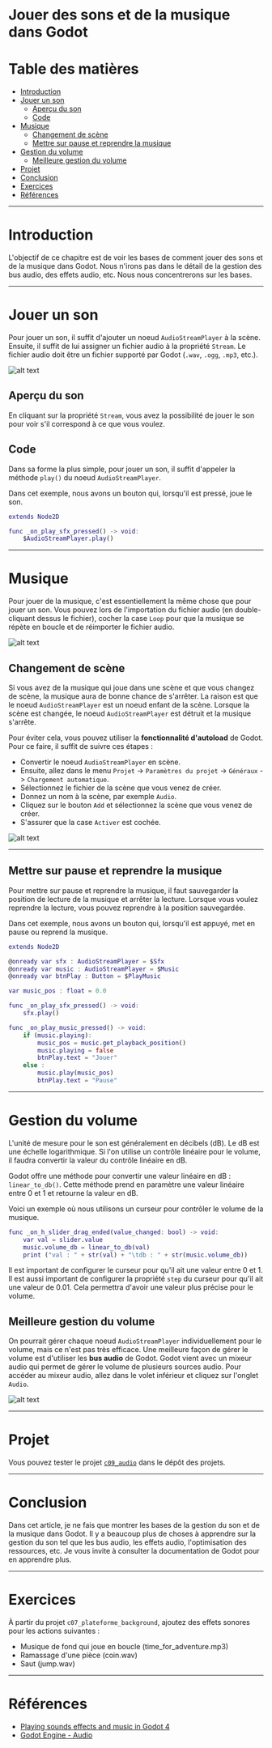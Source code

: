 # Jouer des sons et de la musique dans Godot <!-- omit in toc -->

# Table des matières <!-- omit in toc -->
- [Introduction](#introduction)
- [Jouer un son](#jouer-un-son)
	- [Aperçu du son](#aperçu-du-son)
	- [Code](#code)
- [Musique](#musique)
	- [Changement de scène](#changement-de-scène)
	- [Mettre sur pause et reprendre la musique](#mettre-sur-pause-et-reprendre-la-musique)
- [Gestion du volume](#gestion-du-volume)
	- [Meilleure gestion du volume](#meilleure-gestion-du-volume)
- [Projet](#projet)
- [Conclusion](#conclusion)
- [Exercices](#exercices)
- [Références](#références)

---
# Introduction
L'objectif de ce chapitre est de voir les bases de comment jouer des sons et de la musique dans Godot. Nous n'irons pas dans le détail de la gestion des bus audio, des effets audio, etc. Nous nous concentrerons sur les bases.

---

# Jouer un son
Pour jouer un son, il suffit d'ajouter un noeud `AudioStreamPlayer` à la scène. Ensuite, il suffit de lui assigner un fichier audio à la propriété `Stream`. Le fichier audio doit être un fichier supporté par Godot (`.wav`, `.ogg`, `.mp3`, etc.).

![alt text](assets/set_stream.gif)

## Aperçu du son
En cliquant sur la propriété `Stream`, vous avez la possibilité de jouer le son pour voir s'il correspond à ce que vous voulez.

## Code
Dans sa forme la plus simple, pour jouer un son, il suffit d'appeler la méthode `play()` du noeud `AudioStreamPlayer`.

Dans cet exemple, nous avons un bouton qui, lorsqu'il est pressé, joue le son.

```gd
extends Node2D

func _on_play_sfx_pressed() -> void:
	$AudioStreamPlayer.play()

```

---

# Musique
Pour jouer de la musique, c'est essentiellement la même chose que pour jouer un son. Vous pouvez lors de l'importation du fichier audio (en double-cliquant dessus le fichier), cocher la case `Loop` pour que la musique se répète en boucle et de réimporter le fichier audio.

![alt text](assets/import_music.png)

## Changement de scène
Si vous avez de la musique qui joue dans une scène et que vous changez de scène, la musique aura de bonne chance de s'arrêter. La raison est que le noeud `AudioStreamPlayer` est un noeud enfant de la scène. Lorsque la scène est changée, le noeud `AudioStreamPlayer` est détruit et la musique s'arrête.

Pour éviter cela, vous pouvez utiliser la **fonctionnalité d'autoload** de Godot. Pour ce faire, il suffit de suivre ces étapes : 

- Convertir le noeud `AudioStreamPlayer` en scène.
- Ensuite, allez dans le menu `Projet` -> `Paramètres du projet` -> `Généraux` -> `Chargement automatique`.
- Sélectionnez le fichier de la scène que vous venez de créer.
- Donnez un nom à la scène, par exemple `Audio`.
- Cliquez sur le bouton `Add` et sélectionnez la scène que vous venez de créer.
- S'assurer que la case `Activer` est cochée.

![alt text](assets/autoload_music.png)

---

## Mettre sur pause et reprendre la musique
Pour mettre sur pause et reprendre la musique, il faut sauvegarder la position de lecture de la musique et arrêter la lecture. Lorsque vous voulez reprendre la lecture, vous pouvez reprendre à la position sauvegardée.

Dans cet exemple, nous avons un bouton qui, lorsqu'il est appuyé, met en pause ou reprend la musique.

```gd
extends Node2D

@onready var sfx : AudioStreamPlayer = $Sfx
@onready var music : AudioStreamPlayer = $Music
@onready var btnPlay : Button = $PlayMusic

var music_pos : float = 0.0

func _on_play_sfx_pressed() -> void:
	sfx.play()

func _on_play_music_pressed() -> void:
	if (music.playing):
		music_pos = music.get_playback_position()
		music.playing = false
		btnPlay.text = "Jouer"
	else :
		music.play(music_pos)
		btnPlay.text = "Pause"

```

---

# Gestion du volume
L'unité de mesure pour le son est généralement en décibels (dB). Le dB est une échelle logarithmique. Si l'on utilise un contrôle linéaire pour le volume, il faudra convertir la valeur du contrôle linéaire en dB.

Godot offre une méthode pour convertir une valeur linéaire en dB : `linear_to_db()`. Cette méthode prend en paramètre une valeur linéaire entre 0 et 1 et retourne la valeur en dB.

Voici un exemple où nous utilisons un curseur pour contrôler le volume de la musique.

```gd
func _on_h_slider_drag_ended(value_changed: bool) -> void:
	var val = slider.value
	music.volume_db = linear_to_db(val)
    print ("val : " + str(val) + "\tdb : " + str(music.volume_db))
```

Il est important de configurer le curseur pour qu'il ait une valeur entre 0 et 1. Il est aussi important de configurer la propriété `step` du curseur pour qu'il ait une valeur de 0.01. Cela permettra d'avoir une valeur plus précise pour le volume.

## Meilleure gestion du volume
On pourrait gérer chaque noeud `AudioStreamPlayer` individuellement pour le volume, mais ce n'est pas très efficace. Une meilleure façon de gérer le volume est d'utiliser les **bus audio** de Godot.
Godot vient avec un mixeur audio qui permet de gérer le volume de plusieurs sources audio. Pour accéder au mixeur audio, allez dans le volet inférieur et cliquez sur l'onglet `Audio`.

![alt text](assets/AudioMixer_nothing.png)


---

# Projet
Vous pouvez tester le projet [`c09_audio`](https://github.com/nbourre/0sw_projets_cours.git) dans le dépôt des projets.

---

# Conclusion

Dans cet article, je ne fais que montrer les bases de la gestion du son et de la musique dans Godot. Il y a beaucoup plus de choses à apprendre sur la gestion du son tel que les bus audio, les effets audio, l'optimisation des ressources, etc. Je vous invite à consulter la documentation de Godot pour en apprendre plus.

---

# Exercices
À partir du projet `c07_plateforme_background`, ajoutez des effets sonores pour les actions suivantes :
- Musique de fond qui joue en boucle (time_for_adventure.mp3)
- Ramassage d'une pièce (coin.wav)
- Saut (jump.wav)

---

# Références
- [Playing sounds effects and music in Godot 4](https://www.youtube.com/watch?v=N6-2Iwb8xoU)
- [Godot Engine - Audio](https://docs.godotengine.org/en/stable/tutorials/audio/index.html)